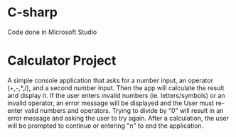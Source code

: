# C-sharp
Code done in Microsoft Studio

# **Calculator Project**
  A simple console application that asks for a number input, an operator (+,-,*,/), and a second number input. Then the app will calculate the result and display it.
  If the user enters invalid numbers (ie. letters/symbols) or an invalid operator, an error message will be displayed and the User must re-enter valid numbers and operators. Trying to divide by "0" will result in an error message and asking the user to try again.
  After a calculation, the user will be prompted to continue or entering "n" to end the application.
